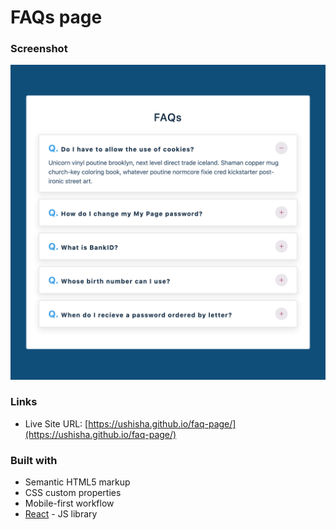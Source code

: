 # FAQs page

### Screenshot

![](./screenshot.png)

### Links

- Live Site URL: [https://ushisha.github.io/faq-page/](https://ushisha.github.io/faq-page/)

### Built with

- Semantic HTML5 markup
- CSS custom properties
- Mobile-first workflow
- [React](https://reactjs.org/) - JS library
